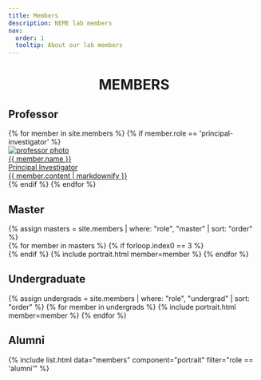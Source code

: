 ```yaml
---
title: Members
description: NEME lab members
nav:
  order: 1
  tooltip: About our lab members
---
```


<div style="text-align:center;">

<h1><b>MEMBERS</b></h1>

</div>


<h2>Professor</h2>
<div class="member-section">
  {% for member in site.members %}
    {% if member.role == 'principal-investigator' %}
      <div class="professor-card">
        <a
          {% if page.slug != member.slug %}
            href="{{ member.url | relative_url | uri_escape }}"
          {% endif %}
          class="professor-card-link"
          aria-label="{{ member.name | default: "professor link" | regex_strip }}"
        >
          <div class="professor-photo">
            <img
              src="{{ member.image | relative_url | uri_escape }}"
              alt="professor photo"
              loading="lazy"
              {% include fallback.html %}
            >
          </div>
          <div class="professor-info">
            <div class="professor-name">{{ member.name }}</div>
            <div class="professor-title">Principal Investigator</div>
            <div class="professor-bio">
              {{ member.content | markdownify }}
            </div>
          </div>
        </a>
      </div>
    {% endif %}
  {% endfor %}
</div>

<h2>Master</h2>
<div class="member-section">
  {% assign masters = site.members | where: "role", "master" | sort: "order" %}
  <div class="master-row">
    {% for member in masters %}
      {% if forloop.index0 == 3 %}
        </div><div class="master-row">
      {% endif %}
      {% include portrait.html member=member %}
    {% endfor %}
  </div>
</div>

<h2>Undergraduate</h2>
<div class="member-section">
  {% assign undergrads = site.members | where: "role", "undergrad" | sort: "order" %}
  {% for member in undergrads %}
    {% include portrait.html member=member %}
  {% endfor %}
</div>

<h2>Alumni</h2>
<div class="member-section">
  {% include list.html data="members" component="portrait" filter="role == 'alumni'" %}
</div>
